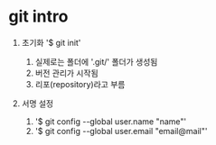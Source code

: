 # git intro

1. 초기화  '$ git init'

   1.  실제로는 폴더에 '.git/' 폴더가 생성됨
   2.  버전 관리가 시작됨
   3.  리포(repository)라고 부름

2. 서명 설정

   1. '$ git config --global user.name "name"'
   2. '$ git config --global user.email "email@mail"'

   